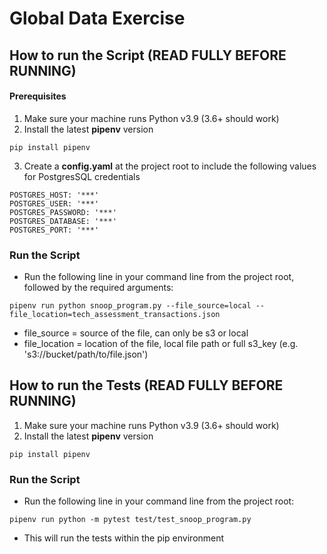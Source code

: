 # Global Data Exercise

## How to run the Script (READ FULLY BEFORE RUNNING)

#### Prerequisites
1. Make sure your machine runs Python v3.9 (3.6+ should work)
2. Install the latest **pipenv** version
``` shell
pip install pipenv 
```
3. Create a **config.yaml** at the project root to include the following values for PostgresSQL credentials
``` shell
POSTGRES_HOST: '***'
POSTGRES_USER: '***'
POSTGRES_PASSWORD: '***'
POSTGRES_DATABASE: '***'
POSTGRES_PORT: '***'
```

### Run the Script
- Run the following line in your command line from the project root, followed by the required arguments:
``` shell
pipenv run python snoop_program.py --file_source=local --file_location=tech_assessment_transactions.json
```
- file_source = source of the file, can only be s3 or local
- file_location = location of the file, local file path or full s3_key (e.g. 's3://bucket/path/to/file.json')

## How to run the Tests (READ FULLY BEFORE RUNNING)
1. Make sure your machine runs Python v3.9 (3.6+ should work)
2. Install the latest **pipenv** version
``` shell
pip install pipenv 
```

### Run the Script
- Run the following line in your command line from the project root:
``` shell
pipenv run python -m pytest test/test_snoop_program.py
```
- This will run the tests within the pip environment
